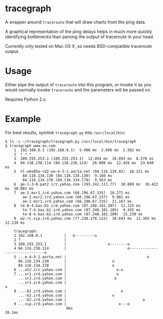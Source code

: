 tracegraph
==========

A wrapper around `traceroute` that will draw charts from the ping data.

A graphical representation of the ping delays helps in much more quickly
identifying bottlenecks than parsing the output of traceroute in your head.

Currently only tested on Mac OS X, so needs BSD-compatible traceroute output.

Usage
=====

Either pipe the output of `traceroute` into this program, or invoke it as you
would normally invoke `traceroute` and the parameters will be passed on.

Requires Python 2.x.

Example
=======

For best results, symlink `tracegraph.py` into `/usr/local/bin`:

    $ ln -s ~/tracegraph/tracegraph.py /usr/local/bin/tracegraph
    $ tracegraph www.av.com
        1  192.168.0.1 (192.168.0.1)  5.988 ms  2.686 ms  1.562 ms
        2  * * *
        3  109.255.253.1 (109.255.253.1)  12.454 ms  10.893 ms  8.578 ms
        4  84.116.238.114 (84.116.238.114)  26.098 ms  12.426 ms  23.640 ms
        5  nl-ams05a-rd2-xe-4-3-1.aorta.net (84.116.134.82)  16.221 ms
            84.116.134.130 (84.116.134.130)  9.160 ms
            84.116.134.178 (84.116.134.178)  9.563 ms
        6  ge-1-3-0.pat2.irz.yahoo.com (193.242.111.77)  10.889 ms  10.422 ms  10.081 ms
        7  ae-2.msr1.ird.yahoo.com (66.196.67.235)  10.272 ms
            ae-2.msr2.ird.yahoo.com (66.196.67.237)  9.981 ms
            ae-2.msr1.ird.yahoo.com (66.196.67.235)  21.167 ms
        8  te-8-4.bas-b1.ird.yahoo.com (87.248.101.107)  11.125 ms
            te-7-4.bas-b2.ird.yahoo.com (87.248.101.105)  9.435 ms
            te-8-4.bas-b2.ird.yahoo.com (87.248.101.109)  15.230 ms
        9  w2.rc.vip.ird.yahoo.com (77.238.178.122)  10.643 ms  12.369 ms  12.239 ms

        tracegraph:
        1 192.168.0.1          |   o---------o
        2 ?                    | 
        3 109.255.253.1        |                   o--------o
        4 84.116.238.114       |                            o-------------------------------o
        5 ...e-4-3-1.aorta.net |                                     o
          84.116.134.130       |                     o
          84.116.134.178       |                     o
        6 ...at2.irz.yahoo.com |                       o-o
        7 ...sr1.ird.yahoo.com |                       o
          ...sr2.ird.yahoo.com |                      o
          ...sr1.ird.yahoo.com |                                                o
        8 ...-b1.ird.yahoo.com |                         o
          ...-b2.ird.yahoo.com |                     o
          ...-b2.ird.yahoo.com |                                   o
        9 ...vip.ird.yahoo.com |                        o---o
                                0ms                                                     26.1ms
